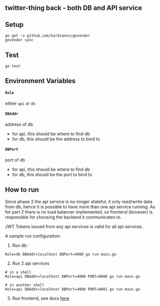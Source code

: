 twitter-thing back - both DB and API service
---

## Setup
```
go get -u github.com/kardianos/govendor
govendor sync
```

## Test
```
go test
```

## Environment Variables

#### `Role`

either `api` or `db`

#### `DBAddr`

address of db
- for api, this should be where to find db
- for db, this should be the address to bind to

#### `DBPort`

port of db
- for api, this should be where to find db
- for db, this should be the port to bind to

## How to run

Since phase 2 the api service is no-longer stateful, it only read/write data from db, hence it is possible to have more than one api service running. As for part 2 there is no load balancer implemented, so frontend (browser) is responsible for choosing the backend it communicates to.

JWT Tokens issued from any api services is valid for all api services.

A sample run configuration:
1. Run db:
```
Role=db DBAddr=localhost DBPort=4000 go run main.go
```

2. Run 2 api services
```
# in a shell
Role=api DBAddr=localhost DBPort=4000 PORT=8080 go run main.go

# in another shell
Role=api DBAddr=localhost DBPort=4000 PORT=8081 go run main.go
```

3. Run frontend, see docs [here](../front/README.md)
